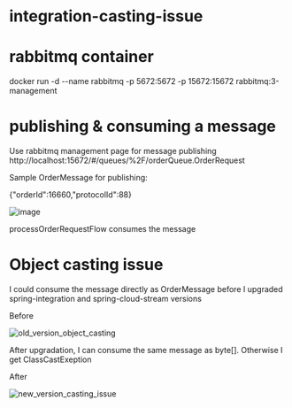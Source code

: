 # integration-casting-issue

# rabbitmq container 
docker run -d --name rabbitmq -p 5672:5672 -p 15672:15672 rabbitmq:3-management

# publishing & consuming a message 

Use rabbitmq management page for message publishing
http://localhost:15672/#/queues/%2F/orderQueue.OrderRequest

Sample OrderMessage for publishing:

{"orderId":16660,"protocolId":88}

![image](https://github.com/user-attachments/assets/df4dea0e-68ef-49a8-935b-81627ef229d6)


processOrderRequestFlow consumes the message

# Object casting issue
I could consume the message directly as OrderMessage before I upgraded spring-integration and spring-cloud-stream versions

Before 

![old_version_object_casting](https://github.com/user-attachments/assets/fa986b49-0e2f-4b69-aed1-13464a62014e)

After upgradation, I can consume the same message as byte[]. Otherwise I get ClassCastExeption

After

![new_version_casting_issue](https://github.com/user-attachments/assets/c31f2939-dce1-4b98-a57c-53b220b22546)


